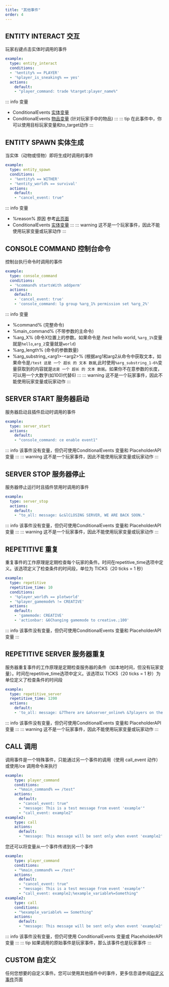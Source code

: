 ```yaml
---
title: "其他事件"
order: 4
---
```


## ENTITY INTERACT 交互
玩家右键点击实体时调用的事件
```yaml
example:
  type: entity_interact
  conditions:
  - '%entity% == PLAYER'
  - '%player_is_sneaking% == yes'
  actions:
    default:
    - "player_command: trade %target:player_name%"
```
::: info 变量
- ConditionalEvents [实体变量](../Variables.md#实体变量)
- ConditionalEvents [物品变量](../Variables.md#物品变量) (针对玩家手中的物品)
:::
::: tip 在此事件中，你可以使用目标玩家变量和to_target动作
:::

## ENTITY SPAWN 实体生成
当实体（动物或怪物）即将生成时调用的事件
```yaml
example:
  type: entity_spawn
  conditions:
  - '%entity% == WITHER'
  - '%entity_world% == survival'
  actions:
    default:
    - "cancel_event: true"
```
::: info 变量
- %reason% 原因 参考[此页面](https://hub.spigotmc.org/javadocs/spigot/org/bukkit/event/entity/CreatureSpawnEvent.SpawnReason.html)
- ConditionalEvents [实体变量](../Variables.md#实体变量)
:::
::: warning 这不是一个玩家事件，因此不能使用玩家变量或玩家动作
:::
## CONSOLE COMMAND 控制台命令
控制台执行命令时调用的事件
```yaml
example:
  type: console_command
  conditions:
  - '%command% startsWith addperm'
  actions:
    default:
    - 'cancel_event: true'
    - 'console_command: lp group %arg_1% permission set %arg_2%'
```
::: info 变量
- %command% (完整命令)
- %main_command% (不带参数的主命令)
- %arg_X% (命令X位置上的参数。如果命令是 /test hello world, `%arg_1%`变量就是`hello`,`arg_2`变量就是`world`)
- %arg_length% (命令的参数数量)
- %arg_substring_\<arg1>-\<arg2>% (根据arg1和arg2从命令中获取文本，如果命令是`/test 这是 一个 超长 的 文本 数据`,此时使用`%arg_substring_1-6%`变量获取到的内容就是`这是 一个 超长 的 文本 数据`。如果你不在意参数的长度，可以用一个大数字(如100)代替6)
:::
::: warning 这不是一个玩家事件，因此不能使用玩家变量或玩家动作
:::
## SERVER START 服务器启动
服务器启动且插件启动时调用的事件
```yaml
example:
  type: server_start
  actions:
    default:
    - "console_command: ce enable event1"
```
::: info 该事件没有变量，但仍可使用ConditionalEvents 变量和 PlaceholderAPI 变量
:::
::: warning 这不是一个玩家事件，因此不能使用玩家变量或玩家动作
:::
## SERVER STOP 服务器停止
服务器停止运行时且插件禁用时调用的事件
```yaml
example:
  type: server_stop
  actions:
    default:
    - "to_all: message: &c&lCLOSING SERVER, WE ARE BACK SOON."
```
::: info 该事件没有变量，但仍可使用ConditionalEvents 变量和 PlaceholderAPI 变量
:::
::: warning 这不是一个玩家事件，因此不能使用玩家变量或玩家动作
:::
## REPETITIVE 重复
重复事件的工作原理是定期检查每个玩家的条件。时间在repetitive_time选项中定义。该选项定义了检查条件的时间段，单位为 TICKS（20 ticks = 1 秒）
```yaml
example:
  type: repetitive
  repetitive_time: 10
  conditions:
  - '%player_world% == plotworld'
  - '%player_gamemode% != CREATIVE'
  actions:
    default:
    - 'gamemode: CREATIVE'
    - 'actionbar: &6Changing gamemode to creative.;100'
```
::: info 该事件没有变量，但仍可使用ConditionalEvents 变量和 PlaceholderAPI 变量
:::
## REPETITIVE SERVER 服务器重复
服务器重复事件的工作原理是定期检查服务器的条件（如本地时间，但没有玩家变量）。时间在repetitive_time选项中定义。该选项以 TICKS（20 ticks = 1 秒）为单位定义了检查条件的时间段
```yaml
example:
  type: repetitive_server
  repetitive_time: 1200
  actions:
    default:
    - 'to_all: message: &7There are &a%server_online% &7players on the server.'
```
::: info 该事件没有变量，但仍可使用ConditionalEvents 变量和 PlaceholderAPI 变量
:::
::: warning 这不是一个玩家事件，因此不能使用玩家变量或玩家动作
:::
## CALL 调用
调用事件是一个特殊事件，只能通过另一个事件的调用（使用 call_event 动作）或使用/ce 调用命令来执行
```yaml
example:
    type: player_command
    conditions:
    - "%main_command% == /test"
    actions:
      default:
      - "cancel_event: true"
      - "message: This is a test message from event 'example'"
      - "call_event: example2"
example2:
    type: call
    actions:
      default:
      - "message: This message will be sent only when event 'example2' is called"
```
您还可以将变量从一个事件传递到另一个事件
```yaml
example:
    type: player_command
    conditions:
    - "%main_command% == /test"
    actions:
      default:
      - "cancel_event: true"
      - "message: This is a test message from event 'example'"
      - "call_event: example2;%example_variable%=Something"
example2:
    type: call
    conditions:
    - "%example_variable% == Something"
    actions:
      default:
      - "message: This message will be sent only when event 'example2' is called"
```
::: info 该事件没有变量，但仍可使用 ConditionalEvents 变量或 PlaceholderAPI 变量
:::
::: tip 如果调用的原始事件是玩家事件，那么该事件也是玩家事件
:::

## CUSTOM 自定义
任何您想要的自定义事件。您可以使用其他插件中的事件，更多信息请参阅[自定义事件](../CustomEvents.md)页面